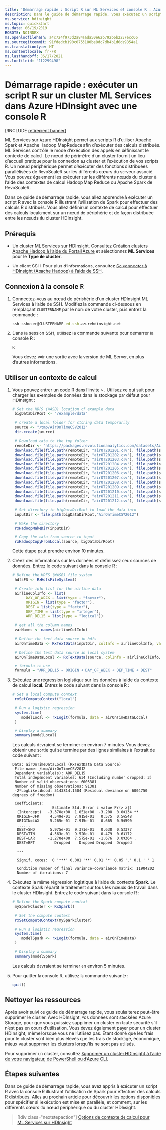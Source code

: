 ```yaml
---
title: 'Démarrage rapide : Script R sur ML Services et console R : Azure HDInsight'
description: Dans le guide de démarrage rapide, vous exécutez un script R sur un cluster ML Services dans HDInsight Azure à l’aide de la console R.
ms.service: hdinsight
ms.topic: quickstart
ms.date: 06/19/2019
ROBOTS: NOINDEX
ms.openlocfilehash: a4c724f973d2a84aada50e62b792b6b2227ecc66
ms.sourcegitcommit: 91fdedcb190c0753180be8dc7db4b1d6da9854a1
ms.translationtype: HT
ms.contentlocale: fr-FR
ms.lasthandoff: 06/17/2021
ms.locfileid: "112299498"
---
```

# <a name="quickstart-execute-an-r-script-on-an-ml-services-cluster-in-azure-hdinsight-using-r-console"></a>Démarrage rapide : exécuter un script R sur un cluster ML Services dans Azure HDInsight avec une console R

[!INCLUDE [retirement banner](../includes/ml-services-retirement.md)]

ML Services sur Azure HDInsight permet aux scripts R d’utiliser Apache Spark et Apache Hadoop MapReduce afin d’exécuter des calculs distribués. ML Services contrôle le mode d’exécution des appels en définissant le contexte de calcul. Le nœud de périmètre d’un cluster fournit un lieu d’accueil pratique pour la connexion au cluster et l’exécution de vos scripts R. Un nœud périphérique permet d’exécuter des fonctions distribuées parallélisées de RevoScaleR sur les différents cœurs du serveur associé. Vous pouvez également les exécuter sur les différents nœuds du cluster à l’aide des contextes de calcul Hadoop Map Reduce ou Apache Spark de RevoScaleR.

Dans ce guide de démarrage rapide, vous allez apprendre à exécuter un script R avec la console R illustrant l’utilisation de Spark pour effectuer des calculs R distribués. Vous allez définir un contexte de calcul pour effectuer des calculs localement sur un nœud de périphérie et de façon distribuée entre les nœuds du cluster HDInsight.

## <a name="prerequisites"></a>Prérequis

* Un cluster ML Services sur HDInsight. Consultez [Création clusters Apache Hadoop à l’aide du Portail Azure](../hdinsight-hadoop-create-linux-clusters-portal.md) et sélectionnez **ML Services** pour le **Type de cluster**.

* Un client SSH. Pour plus d’informations, consultez [Se connecter à HDInsight (Apache Hadoop) à l’aide de SSH](../hdinsight-hadoop-linux-use-ssh-unix.md).


## <a name="connect-to-r-console"></a>Connexion à la console R

1. Connectez-vous au nœud de périphérie d’un cluster HDInsight ML Services à l’aide de SSH. Modifiez la commande ci-dessous en remplaçant `CLUSTERNAME` par le nom de votre cluster, puis entrez la commande :

    ```cmd
    ssh sshuser@CLUSTERNAME-ed-ssh.azurehdinsight.net
    ```

1. Dans la session SSH, utilisez la commande suivante pour démarrer la console R :

    ```
    R
    ```

    Vous devez voir une sortie avec la version de ML Server, en plus d’autres informations.


## <a name="use-a-compute-context"></a>Utiliser un contexte de calcul

1. Vous pouvez entrer un code R dans l’invite `>` . Utilisez ce qui suit pour charger les exemples de données dans le stockage par défaut pour HDInsight :

    ```R
    # Set the HDFS (WASB) location of example data
     bigDataDirRoot <- "/example/data"
    
     # create a local folder for storing data temporarily
     source <- "/tmp/AirOnTimeCSV2012"
     dir.create(source)
    
     # Download data to the tmp folder
     remoteDir <- "https://packages.revolutionanalytics.com/datasets/AirOnTimeCSV2012"
     download.file(file.path(remoteDir, "airOT201201.csv"), file.path(source, "airOT201201.csv"))
     download.file(file.path(remoteDir, "airOT201202.csv"), file.path(source, "airOT201202.csv"))
     download.file(file.path(remoteDir, "airOT201203.csv"), file.path(source, "airOT201203.csv"))
     download.file(file.path(remoteDir, "airOT201204.csv"), file.path(source, "airOT201204.csv"))
     download.file(file.path(remoteDir, "airOT201205.csv"), file.path(source, "airOT201205.csv"))
     download.file(file.path(remoteDir, "airOT201206.csv"), file.path(source, "airOT201206.csv"))
     download.file(file.path(remoteDir, "airOT201207.csv"), file.path(source, "airOT201207.csv"))
     download.file(file.path(remoteDir, "airOT201208.csv"), file.path(source, "airOT201208.csv"))
     download.file(file.path(remoteDir, "airOT201209.csv"), file.path(source, "airOT201209.csv"))
     download.file(file.path(remoteDir, "airOT201210.csv"), file.path(source, "airOT201210.csv"))
     download.file(file.path(remoteDir, "airOT201211.csv"), file.path(source, "airOT201211.csv"))
     download.file(file.path(remoteDir, "airOT201212.csv"), file.path(source, "airOT201212.csv"))
    
     # Set directory in bigDataDirRoot to load the data into
     inputDir <- file.path(bigDataDirRoot,"AirOnTimeCSV2012")
    
     # Make the directory
     rxHadoopMakeDir(inputDir)
    
     # Copy the data from source to input
     rxHadoopCopyFromLocal(source, bigDataDirRoot)
    ```

    Cette étape peut prendre environ 10 minutes.

1. Créez des informations sur les données et définissez deux sources de données. Entrez le code suivant dans la console R :

    ```R
    # Define the HDFS (WASB) file system
     hdfsFS <- RxHdfsFileSystem()
    
     # Create info list for the airline data
     airlineColInfo <- list(
          DAY_OF_WEEK = list(type = "factor"),
          ORIGIN = list(type = "factor"),
          DEST = list(type = "factor"),
          DEP_TIME = list(type = "integer"),
          ARR_DEL15 = list(type = "logical"))
    
     # get all the column names
     varNames <- names(airlineColInfo)
    
     # Define the text data source in hdfs
     airOnTimeData <- RxTextData(inputDir, colInfo = airlineColInfo, varsToKeep = varNames, fileSystem = hdfsFS)
    
     # Define the text data source in local system
     airOnTimeDataLocal <- RxTextData(source, colInfo = airlineColInfo, varsToKeep = varNames)
    
     # formula to use
     formula = "ARR_DEL15 ~ ORIGIN + DAY_OF_WEEK + DEP_TIME + DEST"
    ```

1. Exécutez une régression logistique sur les données à l’aide du contexte de calcul **local**. Entrez le code suivant dans la console R :

    ```R
    # Set a local compute context
     rxSetComputeContext("local")
    
     # Run a logistic regression
     system.time(
        modelLocal <- rxLogit(formula, data = airOnTimeDataLocal)
     )
    
     # Display a summary
     summary(modelLocal)
    ```

    Les calculs devraient se terminer en environ 7 minutes. Vous devez obtenir une sortie qui se termine par des lignes similaires à l’extrait de code suivant :

    ```output
    Data: airOnTimeDataLocal (RxTextData Data Source)
     File name: /tmp/AirOnTimeCSV2012
     Dependent variable(s): ARR_DEL15
     Total independent variables: 634 (Including number dropped: 3)
     Number of valid observations: 6005381
     Number of missing observations: 91381
     -2*LogLikelihood: 5143814.1504 (Residual deviance on 6004750 degrees of freedom)
    
     Coefficients:
                      Estimate Std. Error z value Pr(>|z|)
      (Intercept)   -3.370e+00  1.051e+00  -3.208  0.00134 **
      ORIGIN=JFK     4.549e-01  7.915e-01   0.575  0.56548
      ORIGIN=LAX     5.265e-01  7.915e-01   0.665  0.50590
      ......
      DEST=SHD       5.975e-01  9.371e-01   0.638  0.52377
      DEST=TTN       4.563e-01  9.520e-01   0.479  0.63172
      DEST=LAR      -1.270e+00  7.575e-01  -1.676  0.09364 .
      DEST=BPT         Dropped    Dropped Dropped  Dropped
    
      ---
    
      Signif. codes:  0 '***' 0.001 '**' 0.01 '*' 0.05 '.' 0.1 ' ' 1
    
      Condition number of final variance-covariance matrix: 11904202
      Number of iterations: 7
    ```

1. Exécutez la même régression logistique à l’aide du contexte **Spark**. Le contexte Spark répartit le traitement sur tous les nœuds de travail dans le cluster HDInsight. Entrez le code suivant dans la console R :

    ```R
    # Define the Spark compute context
     mySparkCluster <- RxSpark()
    
     # Set the compute context
     rxSetComputeContext(mySparkCluster)
    
     # Run a logistic regression
     system.time(  
        modelSpark <- rxLogit(formula, data = airOnTimeData)
     )
    
     # Display a summary
     summary(modelSpark)
    ```

    Les calculs devraient se terminer en environ 5 minutes.

1. Pour quitter la console R, utilisez la commande suivante :

    ```R
    quit()
    ```

## <a name="clean-up-resources"></a>Nettoyer les ressources

Après avoir suivi ce guide de démarrage rapide, vous souhaiterez peut-être supprimer le cluster. Avec HDInsight, vos données sont stockées Azure Storage, pour que vous puissiez supprimer un cluster en toute sécurité s’il n’est pas en cours d’utilisation. Vous devez également payer pour un cluster HDInsight, même lorsque vous ne l’utilisez pas. Étant donné que les frais pour le cluster sont bien plus élevés que les frais de stockage, économique, mieux vaut supprimer les clusters lorsqu’ils ne sont pas utilisés.

Pour supprimer un cluster, consultez [Supprimer un cluster HDInsight à l’aide de votre navigateur, de PowerShell ou d’Azure CLI](../hdinsight-delete-cluster.md).

## <a name="next-steps"></a>Étapes suivantes

Dans ce guide de démarrage rapide, vous avez appris à exécuter un script R avec la console R illustrant l’utilisation de Spark pour effectuer des calculs R distribués.  Allez au prochain article pour découvrir les options disponibles pour spécifier si l’exécution est mise en parallèle, et comment, sur les différents cœurs du nœud périphérique ou du cluster HDInsight.

> [!div class="nextstepaction"]
>[Options de contexte de calcul pour ML Services sur HDInsight](./r-server-compute-contexts.md)
